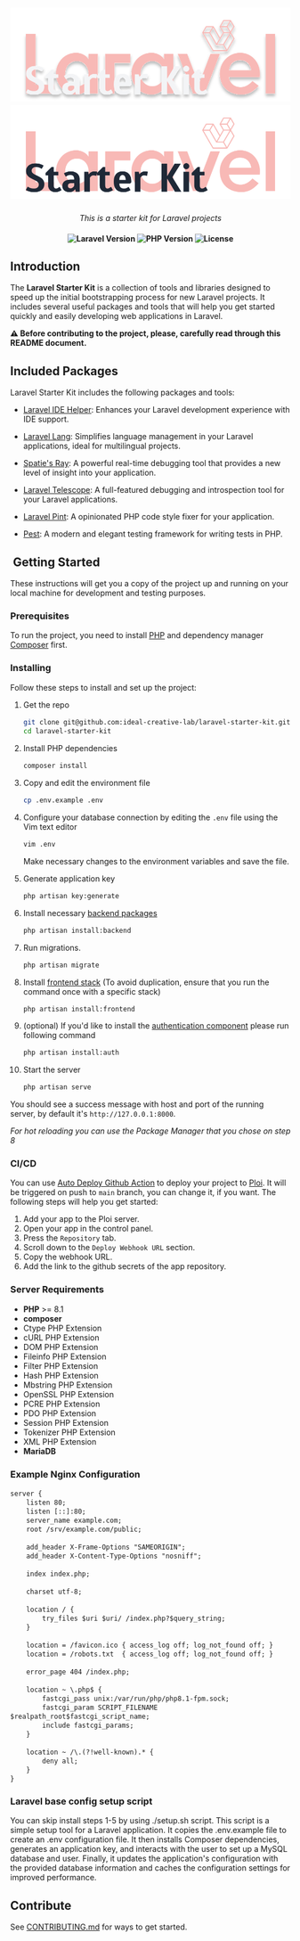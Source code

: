 <h1 align="center">
    <a href="https://github.com/ideal-creative-lab/laravel-starter-kit#gh-dark-mode-only">
        <img src="./.github/assets/laravel-starter-kit-dark.svg" alt="Laravel Starter Kit">
    </a>
    <a href="https://github.com/ideal-creative-lab/laravel-starter-kit#gh-light-mode-only">
        <img src="./.github/assets/laravel-starter-kit-light.svg" alt="Laravel Starter Kit">
    </a>
</h1>

<p align="center">
    <i align="center">This is a starter kit for Laravel projects</i>
</p>

<h4 align="center">
    <img src="https://img.shields.io/badge/laravel-10.10-blueviolet" alt="Laravel Version">
    <img src="https://img.shields.io/badge/php-%3E=8.1-royalblue" alt="PHP Version">
    <img src="https://img.shields.io/badge/license-MIT-green" alt="License">
</h4>

## Introduction

The **Laravel Starter Kit** is a collection of tools and libraries designed to speed up the initial bootstrapping process for new Laravel projects. It includes several useful packages and tools that will help you get started quickly and easily developing web applications in Laravel.


**⚠️ Before contributing to the project, please, carefully read through this README document.**

## Included Packages

Laravel Starter Kit includes the following packages and tools:

- [Laravel IDE Helper](https://github.com/barryvdh/laravel-ide-helper): Enhances your Laravel development experience with IDE support.

- [Laravel Lang](https://github.com/overtrue/laravel-lang): Simplifies language management in your Laravel applications, ideal for multilingual projects.

- [Spatie's Ray](https://github.com/spatie/ray): A powerful real-time debugging tool that provides a new level of insight into your application.

- [Laravel Telescope](https://laravel.com/docs/10.x/telescope): A full-featured debugging and introspection tool for your Laravel applications.

- [Laravel Pint](https://laravel.com/docs/10.x/pint): A opinionated PHP code style fixer for your application.

- [Pest](https://pestphp.com/): A modern and elegant testing framework for writing tests in PHP.


## ️ Getting Started
These instructions will get you a copy of the project up and running on your local machine for development and testing
purposes.

### Prerequisites
To run the project, you need to install [PHP](https://www.php.net/manual/en/install.php) and dependency manager
[Composer](https://getcomposer.org) first.

### Installing
Follow these steps to install and set up the project:

1. Get the repo
    ```zsh
    git clone git@github.com:ideal-creative-lab/laravel-starter-kit.git
    cd laravel-starter-kit
    ```

2. Install PHP dependencies
    ```zsh
    composer install
    ```

3. Copy and edit the environment file
    ```zsh
    cp .env.example .env
    ```

4. Configure your database connection by editing the `.env` file using the Vim text editor
    ```zsh
    vim .env
    ```
    Make necessary changes to the environment variables and save the file.

5. Generate application key
    ```zsh
    php artisan key:generate
    ```

6. Install necessary [backend packages](https://github.com/ideal-creative-lab/laravel-starter-kit/wiki/How-to-install-backend-packages)
    ```zsh
    php artisan install:backend
    ``` 
   
7. Run migrations.
    ```zsh
    php artisan migrate
    ```

8. Install [frontend stack](https://github.com/ideal-creative-lab/laravel-starter-kit/wiki/How-to-install-frontend-components) (To avoid duplication, ensure that you run the command once with a specific stack)
    ```zsh
    php artisan install:frontend
    ```

9. (optional) If you'd like to install the [authentication component](https://github.com/ideal-creative-lab/laravel-starter-kit/wiki/How-to-install-the-authentication-component) please run following command
    ```zsh
    php artisan install:auth
    ```

10. Start the server
    ```zsh
    php artisan serve
    ```

You should see a success message with host and port of the running server, by default it's `http://127.0.0.1:8000`.

_For hot reloading you can use the Package Manager that you chose on step 8_

### CI/CD

You can use [Auto Deploy Github Action](/.github/workflows/deploy.yml) to deploy your project to [Ploi](https://ploi.io). It will be triggered on push to `main` branch, you can change it, if you want. The following steps will help you get started:

1. Add your app to the Ploi server.
2. Open your app in the control panel.
3. Press the `Repository` tab.
4. Scroll down to the `Deploy Webhook URL` section.
5. Copy the webhook URL.
6. Add the link to the github secrets of the app repository.

### Server Requirements

* **PHP** >= 8.1
* **composer**
* Ctype PHP Extension
* cURL PHP Extension
* DOM PHP Extension
* Fileinfo PHP Extension
* Filter PHP Extension
* Hash PHP Extension
* Mbstring PHP Extension
* OpenSSL PHP Extension
* PCRE PHP Extension
* PDO PHP Extension
* Session PHP Extension
* Tokenizer PHP Extension
* XML PHP Extension
* **MariaDB**


### Example Nginx Configuration
```
server {
    listen 80;
    listen [::]:80;
    server_name example.com;
    root /srv/example.com/public;
 
    add_header X-Frame-Options "SAMEORIGIN";
    add_header X-Content-Type-Options "nosniff";
 
    index index.php;
 
    charset utf-8;
 
    location / {
        try_files $uri $uri/ /index.php?$query_string;
    }
 
    location = /favicon.ico { access_log off; log_not_found off; }
    location = /robots.txt  { access_log off; log_not_found off; }
 
    error_page 404 /index.php;
 
    location ~ \.php$ {
        fastcgi_pass unix:/var/run/php/php8.1-fpm.sock;
        fastcgi_param SCRIPT_FILENAME $realpath_root$fastcgi_script_name;
        include fastcgi_params;
    }
 
    location ~ /\.(?!well-known).* {
        deny all;
    }
} 
```

### Laravel base config setup script
You can skip install steps 1-5 by using ./setup.sh script. This script is a simple setup tool for a Laravel application. It copies the .env.example file to create an .env configuration file. It then installs Composer dependencies, generates an application key, and interacts with the user to set up a MySQL database and user. Finally, it updates the application's configuration with the provided database information and caches the configuration settings for improved performance.

## Contribute
See [CONTRIBUTING.md](CONTRIBUTING.md) for ways to get started.
